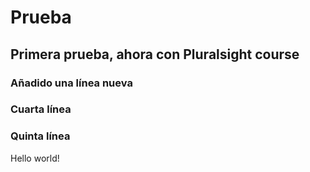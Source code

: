 # Prueba
## Primera prueba, ahora con Pluralsight course
### Añadido una línea nueva
### Cuarta línea
### Quinta línea

Hello world!
